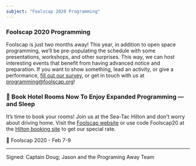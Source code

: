 ```yaml
---
subject: "Foolscap 2020 Programming"
---
```

### Foolscap 2020 Programming
Foolscap is just two months away! This year, in addition to open space programming, we’ll be pre-populating the schedule with some presentations, workshops, and other surprises. This way, we can host interesting events that benefit from having advanced notice and preparation. If you want to show something, lead an activity, or give a performance, [fill out our survey](https://forms.gle/r395Dx7MN8CFU67V9), or get in touch with us at [programming@foolscap.org](mailto:programming@foolscap.org)!

### 🏨 Book Hotel Rooms Now To Enjoy Expanded Programming — and Sleep

It’s time to book your rooms! Join us at the Sea-Tac Hilton and don't worry about driving home.  Visit the [Foolscap website](https://www.foolscap.org/location/) or use code Foolscap20 at the [Hilton booking site](https://book.passkey.com/go/foolscap2020) to get our special rate.


📆 Foolscap 2020 - Feb 7-9

---

Signed: Captain Doug; Jason and the Programing Away Team

